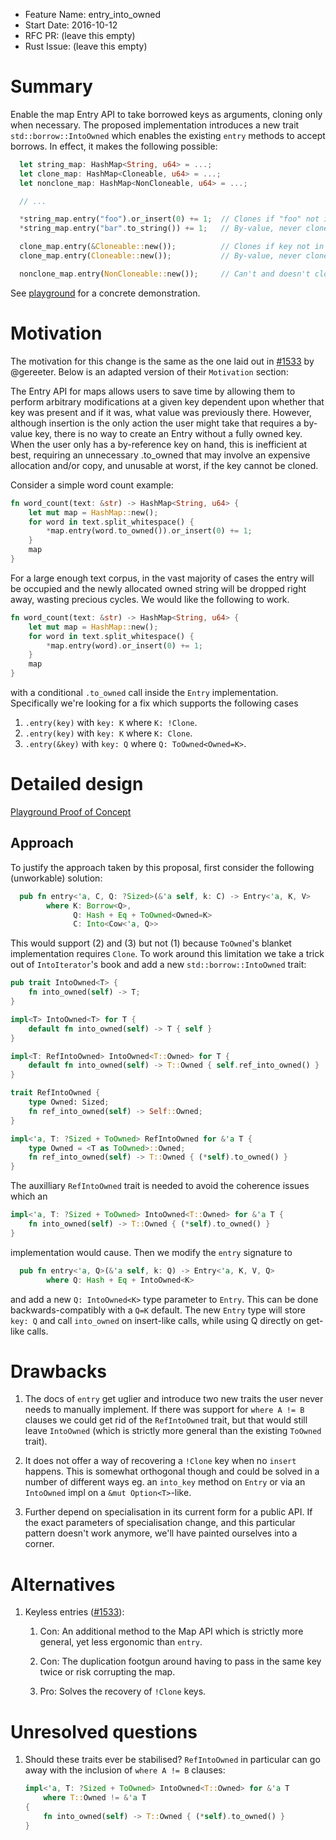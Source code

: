 - Feature Name: entry_into_owned
- Start Date: 2016-10-12
- RFC PR: (leave this empty)
- Rust Issue: (leave this empty)

# Summary
[summary]: #summary

Enable the map Entry API to take borrowed keys as arguments, cloning only when
necessary. The proposed implementation introduces a new trait
`std::borrow::IntoOwned` which enables the existing `entry` methods to accept
borrows. In effect, it makes the following possible:

```rust
  let string_map: HashMap<String, u64> = ...;
  let clone_map: HashMap<Cloneable, u64> = ...;
  let nonclone_map: HashMap<NonCloneable, u64> = ...;

  // ...

  *string_map.entry("foo").or_insert(0) += 1;  // Clones if "foo" not in map.
  *string_map.entry("bar".to_string()) += 1;   // By-value, never clones.

  clone_map.entry(&Cloneable::new());          // Clones if key not in map.
  clone_map.entry(Cloneable::new());           // By-value, never clones.

  nonclone_map.entry(NonCloneable::new());     // Can't and doesn't clone.
```

See [playground](https://is.gd/0lpGej) for a concrete demonstration.

# Motivation
[motivation]: #motivation

The motivation for this change is the same as the one laid out in [#1533](https://github.com/rust-lang/rfcs/pull/1533)
by @gereeter. Below is an adapted version of their `Motivation` section:

The Entry API for maps allows users to save time by allowing them to perform
arbitrary modifications at a given key dependent upon whether that key was
present and if it was, what value was previously there. However, although
insertion is the only action the user might take that requires a by-value key,
there is no way to create an Entry without a fully owned key. When the user only
has a by-reference key on hand, this is inefficient at best, requiring an
unnecessary .to_owned that may involve an expensive allocation and/or copy, and
unusable at worst, if the key cannot be cloned.

Consider a simple word count example:

```rust
fn word_count(text: &str) -> HashMap<String, u64> {
    let mut map = HashMap::new();
    for word in text.split_whitespace() {
        *map.entry(word.to_owned()).or_insert(0) += 1;
    }
    map
}
```

For a large enough text corpus, in the vast majority of cases the entry will be
occupied and the newly allocated owned string will be dropped right away,
wasting precious cycles. We would like the following to work.

```rust
fn word_count(text: &str) -> HashMap<String, u64> {
    let mut map = HashMap::new();
    for word in text.split_whitespace() {
        *map.entry(word).or_insert(0) += 1;
    }
    map
}
```

with a conditional `.to_owned` call inside the `Entry` implementation.
Specifically we're looking for a fix which supports the following cases

  1. `.entry(key)` with `key: K` where `K: !Clone`.
  2. `.entry(key)` with `key: K` where `K: Clone`.
  3. `.entry(&key)` with `key: Q` where `Q: ToOwned<Owned=K>`.

# Detailed design
[design]: #detailed-design

[Playground Proof of Concept](https://is.gd/0lpGej)

## Approach
To justify the approach taken by this proposal, first consider the following
(unworkable) solution:

```rust
  pub fn entry<'a, C, Q: ?Sized>(&'a self, k: C) -> Entry<'a, K, V>
        where K: Borrow<Q>,
              Q: Hash + Eq + ToOwned<Owned=K>
              C: Into<Cow<'a, Q>>
```

This would support (2) and (3) but not (1) because `ToOwned`'s blanket
implementation requires `Clone`. To work around this limitation we take a trick
out of `IntoIterator`'s book and add a new `std::borrow::IntoOwned` trait:

```rust
pub trait IntoOwned<T> {
    fn into_owned(self) -> T;
}

impl<T> IntoOwned<T> for T {
    default fn into_owned(self) -> T { self }
}

impl<T: RefIntoOwned> IntoOwned<T::Owned> for T {
    default fn into_owned(self) -> T::Owned { self.ref_into_owned() }
}

trait RefIntoOwned {
    type Owned: Sized;
    fn ref_into_owned(self) -> Self::Owned;
}

impl<'a, T: ?Sized + ToOwned> RefIntoOwned for &'a T {
    type Owned = <T as ToOwned>::Owned;
    fn ref_into_owned(self) -> T::Owned { (*self).to_owned() }
}
```

The auxilliary `RefIntoOwned` trait is needed to avoid the coherence issues
which an

```rust
impl<'a, T: ?Sized + ToOwned> IntoOwned<T::Owned> for &'a T {
    fn into_owned(self) -> T::Owned { (*self).to_owned() }
}
```

implementation would cause. Then we modify the `entry` signature to

```rust
  pub fn entry<'a, Q>(&'a self, k: Q) -> Entry<'a, K, V, Q>
        where Q: Hash + Eq + IntoOwned<K>
```

and add a new `Q: IntoOwned<K>` type parameter to `Entry`. This can be done
backwards-compatibly with a `Q=K` default. The new `Entry` type will store
`key: Q` and call `into_owned` on insert-like calls, while using Q directly on
get-like calls.

# Drawbacks
[drawbacks]: #drawbacks

1. The docs of `entry` get uglier and introduce two new traits the user
   never needs to manually implement. If there was support for `where A != B`
   clauses we could get rid of the `RefIntoOwned` trait, but that would still
   leave `IntoOwned` (which is strictly more general than the existing `ToOwned`
   trait).

2. It does not offer a way of recovering a `!Clone` key when no `insert`
   happens. This is somewhat orthogonal though and could be solved in a number
   of different ways eg. an `into_key` method on `Entry` or via an `IntoOwned`
   impl on a `&mut Option<T>`-like.

3. Further depend on specialisation in its current form for a public API. If the
   exact parameters of specialisation change, and this particular pattern
   doesn't work anymore, we'll have painted ourselves into a corner.

# Alternatives
[alternatives]: #alternatives

1. Keyless entries ([#1533](https://github.com/rust-lang/rfcs/pull/1533)):

     1. Con: An additional method to the Map API which is strictly more general,
        yet less ergonomic than `entry`.

     2. Con: The duplication footgun around having to pass in the same key twice
        or risk corrupting the map.

     3. Pro: Solves the recovery of `!Clone` keys.

# Unresolved questions
[unresolved]: #unresolved-questions

1. Should these traits ever be stabilised? `RefIntoOwned` in particular can go
   away with the inclusion of `where A != B` clauses:

   ```rust
   impl<'a, T: ?Sized + ToOwned> IntoOwned<T::Owned> for &'a T
       where T::Owned != &'a T
   {
       fn into_owned(self) -> T::Owned { (*self).to_owned() }
   }
   ```
